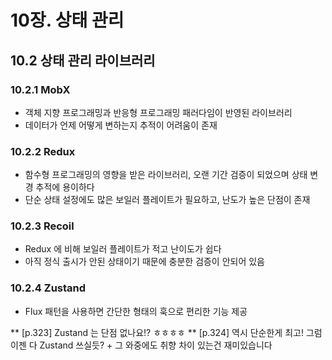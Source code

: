# 10장. 상태 관리

## 10.2 상태 관리 라이브러리

### 10.2.1 MobX

- 객체 지향 프로그래밍과 반응형 프로그래밍 패러다임이 반영된 라이브러리
- 데이터가 언제 어떻게 변하는지 추적이 어려움이 존재

### 10.2.2 Redux

- 함수형 프로그래밍의 영향을 받은 라이브러리, 오랜 기간 검증이 되었으며 상태 변경 추적에 용이하다
- 단순 상태 설정에도 많은 보일러 플레이트가 필요하고, 난도가 높은 단점이 존재

### 10.2.3 Recoil

- Redux 에 비해 보일러 플레이트가 적고 난이도가 쉽다
- 아직 정식 출시가 안된 상태이기 때문에 충분한 검증이 안되어 있음

### 10.2.4 Zustand

- Flux 패턴을 사용하면 간단한 형태의 훅으로 편리한 기능 제공

** [p.323] Zustand 는 단점 없나요!? ㅎㅎㅎㅎ
** [p.324] 역시 단순한게 최고! 그럼 이젠 다 Zustand 쓰실듯? + 그 와중에도 취향 차이 있는건 재미있습니다
